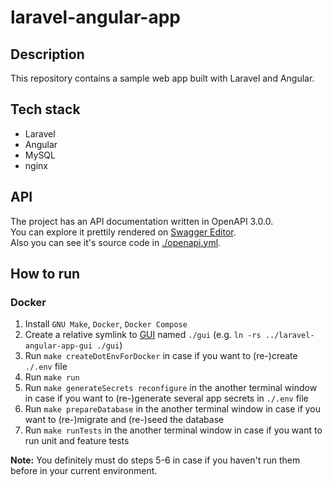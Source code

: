 # laravel-angular-app

## Description

This repository contains a sample web app built with Laravel and Angular.

## Tech stack

* Laravel
* Angular
* MySQL
* nginx

## API

The project has an API documentation written in OpenAPI 3.0.0.\
You can explore it prettily rendered on
[Swagger Editor](https://editor.swagger.io/?url=https://raw.githubusercontent.com/hu553in/laravel-angular-app/master/openapi.yml).\
Also you can see it's source code in [./openapi.yml](./openapi.yml).

## How to run

### Docker

1. Install `GNU Make`, `Docker`, `Docker Compose`
2. Create a relative symlink to [GUI](https://github.com/hu553in/laravel-angular-app-gui)
named `./gui` (e.g. `ln -rs ../laravel-angular-app-gui ./gui`)
3. Run `make createDotEnvForDocker` in case if you want to (re-)create `./.env` file
4. Run `make run`
5. Run `make generateSecrets reconfigure` in the another terminal window in case if you want to (re-)generate several app secrets in `./.env` file
6. Run `make prepareDatabase` in the another terminal window in case if you want to (re-)migrate and (re-)seed the database
7. Run `make runTests` in the another terminal window in case if you want to run unit and feature tests

**Note:** You definitely must do steps 5-6 in case if you haven't run them before in your current environment.
